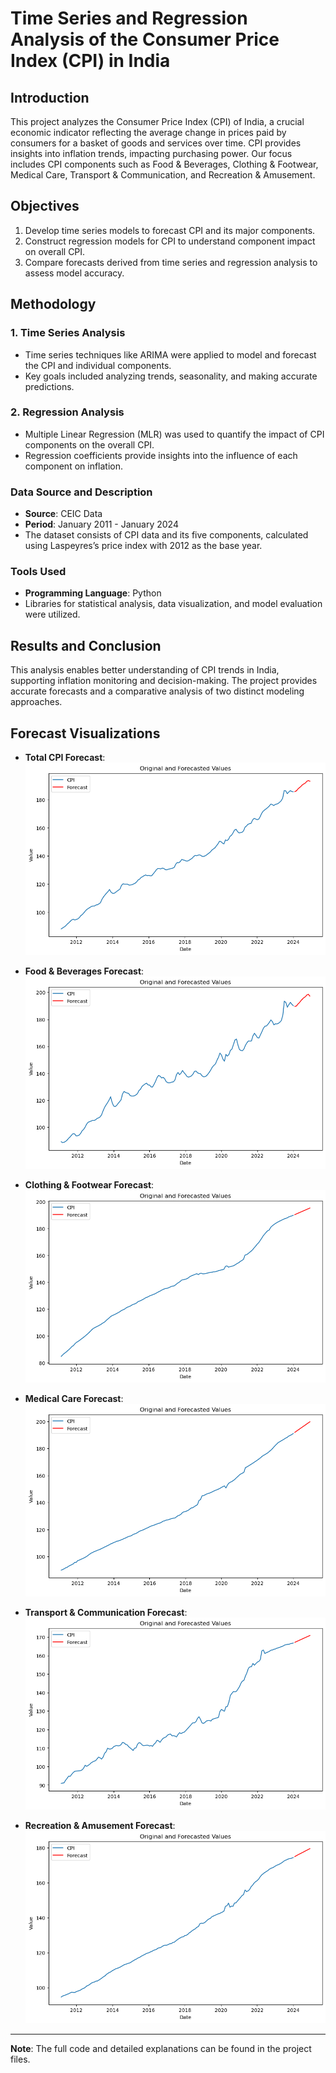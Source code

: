 # Time Series and Regression Analysis of the Consumer Price Index (CPI) in India

## Introduction
This project analyzes the Consumer Price Index (CPI) of India, a crucial economic indicator reflecting the average change in prices paid by consumers for a basket of goods and services over time. CPI provides insights into inflation trends, impacting purchasing power. Our focus includes CPI components such as Food & Beverages, Clothing & Footwear, Medical Care, Transport & Communication, and Recreation & Amusement.

## Objectives
1. Develop time series models to forecast CPI and its major components.
2. Construct regression models for CPI to understand component impact on overall CPI.
3. Compare forecasts derived from time series and regression analysis to assess model accuracy.

## Methodology
### 1. Time Series Analysis
   - Time series techniques like ARIMA were applied to model and forecast the CPI and individual components.
   - Key goals included analyzing trends, seasonality, and making accurate predictions.

### 2. Regression Analysis
   - Multiple Linear Regression (MLR) was used to quantify the impact of CPI components on the overall CPI.
   - Regression coefficients provide insights into the influence of each component on inflation.

### Data Source and Description
- **Source**: CEIC Data
- **Period**: January 2011 - January 2024
- The dataset consists of CPI data and its five components, calculated using Laspeyres’s price index with 2012 as the base year.

### Tools Used
- **Programming Language**: Python
- Libraries for statistical analysis, data visualization, and model evaluation were utilized.

## Results and Conclusion
This analysis enables better understanding of CPI trends in India, supporting inflation monitoring and decision-making. The project provides accurate forecasts and a comparative analysis of two distinct modeling approaches.

## Forecast Visualizations

- **Total CPI Forecast**:
  ![Total CPI Forecast](https://github.com/Vinayak-pixel/A-CASE-STUDY-ON-CONSUMER-PRICE-INDEX-OF-INDIA/blob/main/Resources/CPIT.png)

- **Food & Beverages Forecast**:
  ![Food & Beverages Forecast](https://github.com/Vinayak-pixel/A-CASE-STUDY-ON-CONSUMER-PRICE-INDEX-OF-INDIA/blob/main/Resources/CPIFB.png)

- **Clothing & Footwear Forecast**:
  ![Clothing & Footwear Forecast](https://github.com/Vinayak-pixel/A-CASE-STUDY-ON-CONSUMER-PRICE-INDEX-OF-INDIA/blob/main/Resources/CPICF.png)

- **Medical Care Forecast**:
  ![Medical Care Forecast](https://github.com/Vinayak-pixel/A-CASE-STUDY-ON-CONSUMER-PRICE-INDEX-OF-INDIA/blob/main/Resources/CPIH.png)

- **Transport & Communication Forecast**:
  ![Transport & Communication Forecast](https://github.com/Vinayak-pixel/A-CASE-STUDY-ON-CONSUMER-PRICE-INDEX-OF-INDIA/blob/main/Resources/CPITC.png)

- **Recreation & Amusement Forecast**:
  ![Recreation & Amusement Forecast](https://github.com/Vinayak-pixel/A-CASE-STUDY-ON-CONSUMER-PRICE-INDEX-OF-INDIA/blob/main/Resources/CPIRA.png)

---

**Note**: The full code and detailed explanations can be found in the project files.

